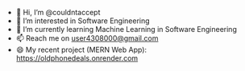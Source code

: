 - 👋 Hi, I’m @couldntaccept
- 👀 I’m interested in Software Engineering
- 🌱 I’m currently learning Machine Learning in Software Engineering
- 📫 Reach me on user4308000@gmail.com
- 😄 My recent project (MERN Web App): https://oldphonedeals.onrender.com

<!---
couldntaccept/couldntaccept is a ✨ special ✨ repository because its `README.md` (this file) appears on your GitHub profile.
You can click the Preview link to take a look at your changes.
--->
